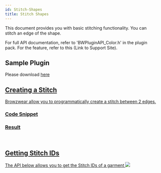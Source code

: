```yaml
---
id: Stitch-Shapes
title: Stitch Shapes
---
```


This document provides you with  basic stitching functionality. You can stitch an edge of the shape. 

For full API documentation, refer to 'BWPluginAPI_Color.h' in the plugin pack.
For the feature, refer to this (Link to Support Site). 

## Sample Plugin
Please download <a href> here

## Creating a Stitch
Browzwear allow you to programmatically create a stitch between 2 edges. 
### Code Snippet
### Result

<br/>

## Getting Stitch IDs
The API below allows you to get the Stitch IDs of a garment
![](../assets/example.PNG)
